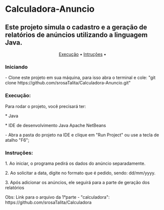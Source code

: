 # Calculadora-Anuncio
## Este projeto simula o cadastro e a geração de relatórios de anúncios utilizando a linguagem Java.

<p align="center">
 <a href="#Execucao">Execução</a> •
 <a href="#Instrucoess">Intruções</a> • 
</p>

<h3>Iniciando</H3>

<p> - Clone este projeto em sua máquina, para isso abra o terminal e cole: "git clone https://github.com/srosaTalita/Calculadora-Anuncio.git"</p>

<h3 id="Execucao">Execução:</h3>

<p> Para rodar o projeto, você precisará ter: </p>
<p href="https://www.java.com/pt-BR/download/manual.jsp"> * Java</P>
<p href="https://netbeans.apache.org/download/nb121/nb121.html"> * IDE de desenvolvimento Java Apache NetBeans</p>

<p> - Abra a pasta do projeto na IDE e clique em "Run Project" ou use a tecla de atalho "F6";</p>

<h3 id="Instrucoes">Instruções: </h3>

<p>1. Ao iniciar, o programa pedirá os dados do anúncio separadamente.</p>
<p>2. Ao solicitar a data, digite no formato que é pedido, sendo: dd/mm/yyyy.</p>
<p>3. Após adicionar os anúncios, ele seguirá para a parte de geração dos relatórios</p>

<p>Obs: Link para o arquivo da 1°parte - "calculadora": https://github.com/srosaTalita/Calculadora</p>
